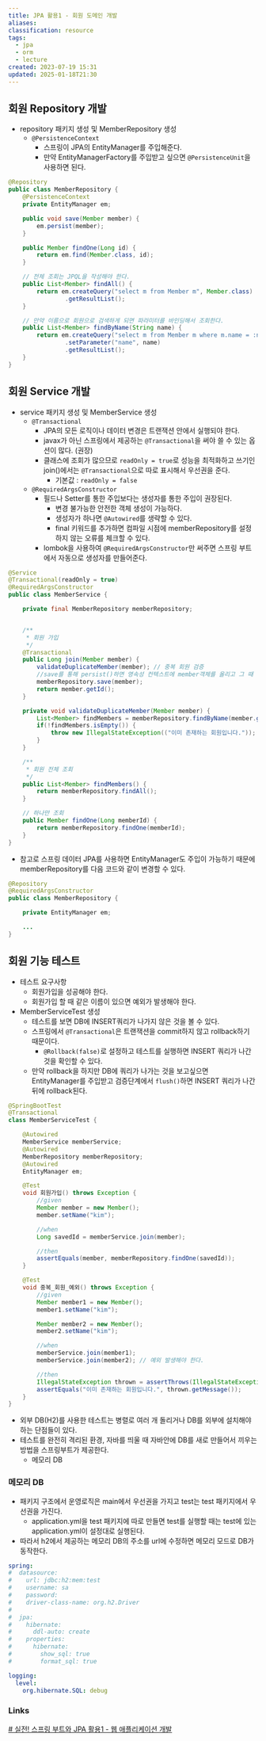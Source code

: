 ```yaml
---
title: JPA 활용1 - 회원 도메인 개발
aliases: 
classification: resource
tags:
  - jpa
  - orm
  - lecture
created: 2023-07-19 15:31
updated: 2025-01-18T21:30
---
```


## 회원 Repository 개발

- repository 패키지 생성 및 MemberRepository 생성
    * `@PersistenceContext`
        * 스프링이 JPA의 EntityManager를 주입해준다.
        * 만약 EntityManagerFactory를 주입받고 싶으면 `@PersistenceUnit`을 사용하면 된다.

```java
@Repository
public class MemberRepository {
    @PersistenceContext
    private EntityManager em;

    public void save(Member member) {
        em.persist(member);
    }

    public Member findOne(Long id) {
        return em.find(Member.class, id);
    }

    // 전체 조회는 JPQL을 작성해야 한다.
    public List<Member> findAll() {
        return em.createQuery("select m from Member m", Member.class)
                .getResultList();
    }

    // 만약 이름으로 회원으로 검색하게 되면 파라미터를 바인딩해서 조회한다.
    public List<Member> findByName(String name) {
        return em.createQuery("select m from Member m where m.name = :name", Member.class)
                .setParameter("name", name)
                .getResultList();
    }
}
```

## 회원 Service 개발

- service 패키지 생성 및 MemberService 생성
    * `@Transactional`
        - JPA의 모든 로직이나 데이터 변경은 트랜잭션 안에서 실행되야 한다.
        - javax가 아닌 스프링에서 제공하는 `@Transactional`을 써야 쓸 수 있는 옵션이 많다. (권장)
        - 클래스에 조회가 많으므로 `readOnly = true`로 성능을 최적화하고 쓰기인 join()에서는 `@Transactional`으로 따로 표시해서 우선권을 준다.
            * 기본값 : `readOnly = false`
    * `@RequiredArgsConstructor`
        - 필드나 Setter를 통한 주입보다는 생성자를 통한 주입이 권장된다.
            * 변경 불가능한 안전한 객체 생성이 가능하다.
            * 생성자가 하나면 `@Autowired`를 생략할 수 있다.
            * final 키워드를 추가하면 컴파일 시점에 memberRepository를 설정하지 않는 오류를 체크할 수 있다.
        - lombok을 사용하여 `@RequiredArgsConstructor`만 써주면 스프링 부트에서 자동으로 생성자를 만들어준다.

```java
@Service
@Transactional(readOnly = true)
@RequiredArgsConstructor
public class MemberService {

    private final MemberRepository memberRepository;


    /**
     * 회원 가입
     */
    @Transactional
    public Long join(Member member) {
        validateDuplicateMember(member); // 중복 회원 검증
        //save를 통해 persist()하면 영속성 컨텍스트에 member객체를 올리고 그 때 영속성 컨텍스트는 key인 id값은 항상 보장된다.
        memberRepository.save(member);
        return member.getId();
    }

    private void validateDuplicateMember(Member member) {
        List<Member> findMembers = memberRepository.findByName(member.getName());
        if(!findMembers.isEmpty()) {
            throw new IllegalStateException(("이미 존재하는 회원입니다."));
        }
    }

    /**
     * 회원 전체 조회
     */
    public List<Member> findMembers() {
        return memberRepository.findAll();
    }

    // 하나만 조회
    public Member findOne(Long memberId) {
        return memberRepository.findOne(memberId);
    }
}
```

- 참고로 스프링 데이터 JPA를 사용하면 EntityManager도 주입이 가능하기 때문에 memberRepository를 다음 코드와 같이 변경할 수 있다.

```java
@Repository
@RequiredArgsConstructor
public class MemberRepository {

    private EntityManager em;

    ...
}
```

## 회원 기능 테스트

- 테스트 요구사항
    * 회원가입을 성공해야 한다.
    * 회원가입 할 때 같은 이름이 있으면 예외가 발생해야 한다.
- MemberServiceTest 생성
    * 테스트를 보면 DB에 INSERT쿼리가 나가지 않은 것을 볼 수 있다.
    * 스프링에서 `@Transactional`은 트랜잭션을 commit하지 않고 rollback하기 때문이다.
        - `@Rollback(false)`로 설정하고 테스트를 실행하면 INSERT 쿼리가 나간 것을 확인할 수 있다.
    - 만약 rollback을 하지만 DB에 쿼리가 나가는 것을 보고싶으면 EntityManager를 주입받고 검증단계에서 `flush()`하면 INSERT 쿼리가 나간 뒤에 rollback된다.

```java
@SpringBootTest
@Transactional
class MemberServiceTest {

    @Autowired
    MemberService memberService;
    @Autowired
    MemberRepository memberRepository;
    @Autowired
    EntityManager em;

    @Test
    void 회원가입() throws Exception {
        //given
        Member member = new Member();
        member.setName("kim");

        //when
        Long savedId = memberService.join(member);

        //then
        assertEquals(member, memberRepository.findOne(savedId));
    }

    @Test
    void 중복_회원_예외() throws Exception {
        //given
        Member member1 = new Member();
        member1.setName("kim");

        Member member2 = new Member();
        member2.setName("kim");

        //when
        memberService.join(member1);
        memberService.join(member2); // 예외 발생해야 한다.

        //then
        IllegalStateException thrown = assertThrows(IllegalStateException.class, () -> memberService.join(member2));
        assertEquals("이미 존재하는 회원입니다.", thrown.getMessage());
    }
}
```

- 외부 DB(H2)를 사용한 테스트는 병렬로 여러 개 돌리거나 DB를 외부에 설치해야하는 단점들이 있다.
- 테스트를 완전히 격리된 환경, 자바를 띄울 때 자바안에 DB를 새로 만들어서 끼우는 방법을 스프링부트가 제공한다.
    * 메모리 DB

### 메모리 DB

- 패키지 구조에서 운영로직은 main에서 우선권을 가지고 test는 test 패키지에서 우선권을 가진다.
    * application.yml을 test 패키지에 따로 만들면 test를 실행할 때는 test에 있는 application.yml이 설정대로 실행된다.
- 따라서 h2에서 제공하는 메모리 DB의 주소를 url에 수정하면 메모리 모드로 DB가 동작한다.

```yml
spring:
#  datasource:
#    url: jdbc:h2:mem:test
#    username: sa
#    password:
#    driver-class-name: org.h2.Driver
#
#  jpa:
#    hibernate:
#      ddl-auto: create
#    properties:
#      hibernate:
#        show_sql: true
#        format_sql: true

logging:
  level:
    org.hibernate.SQL: debug
```

### Links

[# 실전! 스프링 부트와 JPA 활용1 - 웹 애플리케이션 개발](https://www.inflearn.com/course/%EC%8A%A4%ED%94%84%EB%A7%81%EB%B6%80%ED%8A%B8-JPA-%ED%99%9C%EC%9A%A9-1/dashboard)
